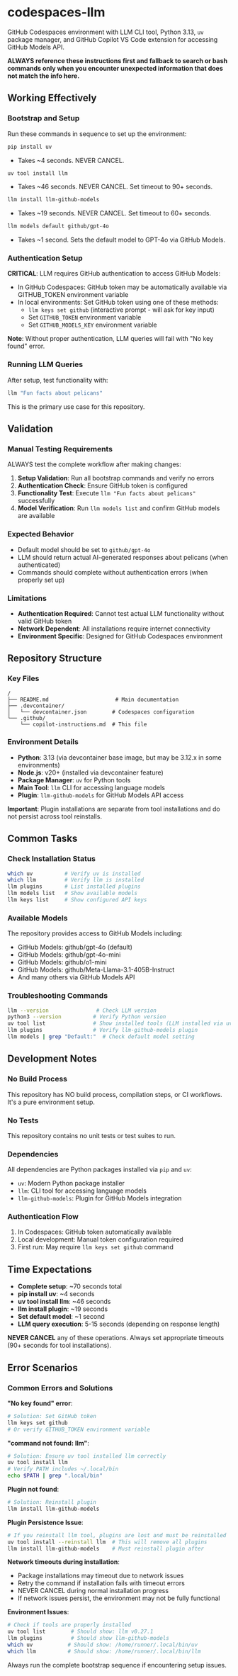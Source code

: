 # codespaces-llm

GitHub Codespaces environment with LLM CLI tool, Python 3.13, `uv` package manager, and GitHub Copilot VS Code extension for accessing GitHub Models API.

**ALWAYS reference these instructions first and fallback to search or bash commands only when you encounter unexpected information that does not match the info here.**

## Working Effectively

### Bootstrap and Setup
Run these commands in sequence to set up the environment:

```bash
pip install uv
```
- Takes ~4 seconds. NEVER CANCEL.

```bash
uv tool install llm
```
- Takes ~46 seconds. NEVER CANCEL. Set timeout to 90+ seconds.

```bash
llm install llm-github-models
```
- Takes ~19 seconds. NEVER CANCEL. Set timeout to 60+ seconds.

```bash
llm models default github/gpt-4o
```
- Takes ~1 second. Sets the default model to GPT-4o via GitHub Models.

### Authentication Setup
**CRITICAL**: LLM requires GitHub authentication to access GitHub Models:

- In GitHub Codespaces: GitHub token may be automatically available via GITHUB_TOKEN environment variable
- In local environments: Set GitHub token using one of these methods:
  - `llm keys set github` (interactive prompt - will ask for key input)
  - Set `GITHUB_TOKEN` environment variable
  - Set `GITHUB_MODELS_KEY` environment variable

**Note**: Without proper authentication, LLM queries will fail with "No key found" error.

### Running LLM Queries
After setup, test functionality with:

```bash
llm "Fun facts about pelicans"
```

This is the primary use case for this repository.

## Validation

### Manual Testing Requirements
ALWAYS test the complete workflow after making changes:

1. **Setup Validation**: Run all bootstrap commands and verify no errors
2. **Authentication Check**: Ensure GitHub token is configured
3. **Functionality Test**: Execute `llm "Fun facts about pelicans"` successfully
4. **Model Verification**: Run `llm models list` and confirm GitHub models are available

### Expected Behavior
- Default model should be set to `github/gpt-4o`
- LLM should return actual AI-generated responses about pelicans (when authenticated)
- Commands should complete without authentication errors (when properly set up)

### Limitations
- **Authentication Required**: Cannot test actual LLM functionality without valid GitHub token
- **Network Dependent**: All installations require internet connectivity
- **Environment Specific**: Designed for GitHub Codespaces environment

## Repository Structure

### Key Files
```
/
├── README.md                     # Main documentation
├── .devcontainer/
│   └── devcontainer.json        # Codespaces configuration
└── .github/
    └── copilot-instructions.md  # This file
```

### Environment Details
- **Python**: 3.13 (via devcontainer base image, but may be 3.12.x in some environments)
- **Node.js**: v20+ (installed via devcontainer feature)
- **Package Manager**: `uv` for Python tools
- **Main Tool**: `llm` CLI for accessing language models
- **Plugin**: `llm-github-models` for GitHub Models API access

**Important**: Plugin installations are separate from tool installations and do not persist across tool reinstalls.

## Common Tasks

### Check Installation Status
```bash
which uv          # Verify uv is installed
which llm         # Verify llm is installed
llm plugins       # List installed plugins
llm models list   # Show available models
llm keys list     # Show configured API keys
```

### Available Models
The repository provides access to GitHub Models including:
- GitHub Models: github/gpt-4o (default)
- GitHub Models: github/gpt-4o-mini
- GitHub Models: github/o1-mini
- GitHub Models: github/Meta-Llama-3.1-405B-Instruct
- And many others via GitHub Models API

### Troubleshooting Commands
```bash
llm --version               # Check LLM version
python3 --version          # Verify Python version
uv tool list               # Show installed tools (LLM installed via uv tool)
llm plugins                # Verify llm-github-models plugin
llm models | grep "Default:"  # Check default model setting
```

## Development Notes

### No Build Process
This repository has NO build process, compilation steps, or CI workflows. It's a pure environment setup.

### No Tests
This repository contains no unit tests or test suites to run.

### Dependencies
All dependencies are Python packages installed via `pip` and `uv`:
- `uv`: Modern Python package installer
- `llm`: CLI tool for accessing language models
- `llm-github-models`: Plugin for GitHub Models integration

### Authentication Flow
1. In Codespaces: GitHub token automatically available
2. Local development: Manual token configuration required
3. First run: May require `llm keys set github` command

## Time Expectations

- **Complete setup**: ~70 seconds total
- **pip install uv**: ~4 seconds
- **uv tool install llm**: ~46 seconds  
- **llm install plugin**: ~19 seconds
- **Set default model**: ~1 second
- **LLM query execution**: 5-15 seconds (depending on response length)

**NEVER CANCEL** any of these operations. Always set appropriate timeouts (90+ seconds for tool installations).

## Error Scenarios

### Common Errors and Solutions

**"No key found" error**:
```bash
# Solution: Set GitHub token
llm keys set github
# Or verify GITHUB_TOKEN environment variable
```

**"command not found: llm"**:
```bash
# Solution: Ensure uv tool installed llm correctly
uv tool install llm
# Verify PATH includes ~/.local/bin
echo $PATH | grep ".local/bin"
```

**Plugin not found**:
```bash
# Solution: Reinstall plugin
llm install llm-github-models
```

**Plugin Persistence Issue**:
```bash
# If you reinstall llm tool, plugins are lost and must be reinstalled
uv tool install --reinstall llm  # This will remove all plugins
llm install llm-github-models    # Must reinstall plugin after
```

**Network timeouts during installation**:
- Package installations may timeout due to network issues
- Retry the command if installation fails with timeout errors
- NEVER CANCEL during normal installation progress
- If network issues persist, the environment may not be fully functional

**Environment Issues**:
```bash
# Check if tools are properly installed
uv tool list        # Should show: llm v0.27.1
llm plugins         # Should show llm-github-models
which uv           # Should show: /home/runner/.local/bin/uv
which llm          # Should show: /home/runner/.local/bin/llm
```

Always run the complete bootstrap sequence if encountering setup issues.